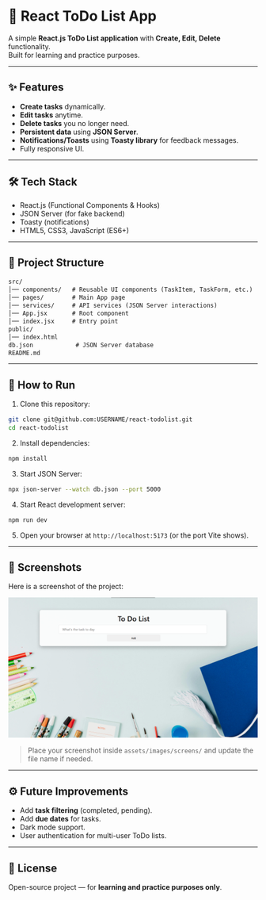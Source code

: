 # 📝 React ToDo List App

A simple **React.js ToDo List application** with **Create, Edit, Delete** functionality.  
Built for learning and practice purposes.

---

## ✨ Features
- **Create tasks** dynamically.  
- **Edit tasks** anytime.  
- **Delete tasks** you no longer need.  
- **Persistent data** using **JSON Server**.  
- **Notifications/Toasts** using **Toasty library** for feedback messages.  
- Fully responsive UI.  

---

## 🛠️ Tech Stack
- React.js (Functional Components & Hooks)  
- JSON Server (for fake backend)  
- Toasty (notifications)  
- HTML5, CSS3, JavaScript (ES6+)  

---

## 📂 Project Structure
```
src/
│── components/   # Reusable UI components (TaskItem, TaskForm, etc.)
│── pages/        # Main App page
│── services/     # API services (JSON Server interactions)
│── App.jsx       # Root component
│── index.jsx     # Entry point
public/
│── index.html
db.json            # JSON Server database
README.md
```

---

## 🚀 How to Run
1. Clone this repository:
```bash
git clone git@github.com:USERNAME/react-todolist.git
cd react-todolist
```

2. Install dependencies:
```bash
npm install
```

3. Start JSON Server:
```bash
npx json-server --watch db.json --port 5000
```

4. Start React development server:
```bash
npm run dev
```

5. Open your browser at `http://localhost:5173` (or the port Vite shows).  

---

## 📸 Screenshots
Here is a screenshot of the project:

![ToDo List Project](./src/assets/Screenshot%202025-09-04%20175150.png)

> Place your screenshot inside `assets/images/screens/` and update the file name if needed.

---

## ⚙️ Future Improvements
- Add **task filtering** (completed, pending).  
- Add **due dates** for tasks.  
- Dark mode support.  
- User authentication for multi-user ToDo lists.  

---

## 📄 License
Open-source project — for **learning and practice purposes only**.
